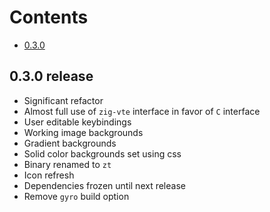Contents
========
* [0.3.0](0.3.0-release)

## 0.3.0 release
* Significant refactor
* Almost full use of `zig-vte` interface in favor of `C` interface
* User editable keybindings
* Working image backgrounds
* Gradient backgrounds
* Solid color backgrounds set using css
* Binary renamed to `zt`
* Icon refresh
* Dependencies frozen until next release
* Remove `gyro` build option
